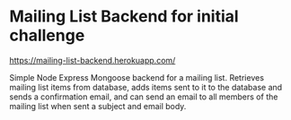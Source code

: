 # Mailing List Backend for initial challenge
https://mailing-list-backend.herokuapp.com/

Simple Node Express Mongoose backend for a mailing list.
Retrieves mailing list items from database, adds items sent to it to the database and sends a confirmation email, and can send an email to all members of the mailing list when sent a subject and email body.